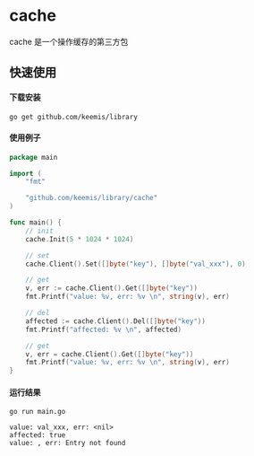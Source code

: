 # cache

cache 是一个操作缓存的第三方包

## 快速使用

#### 下载安装

    go get github.com/keemis/library

#### 使用例子
```go
package main

import (
	"fmt"

	"github.com/keemis/library/cache"
)

func main() {
	// init
	cache.Init(5 * 1024 * 1024)

	// set
	cache.Client().Set([]byte("key"), []byte("val_xxx"), 0)

	// get
	v, err := cache.Client().Get([]byte("key"))
	fmt.Printf("value: %v, err: %v \n", string(v), err)

	// del
	affected := cache.Client().Del([]byte("key"))
	fmt.Printf("affected: %v \n", affected)

	// get
	v, err = cache.Client().Get([]byte("key"))
	fmt.Printf("value: %v, err: %v \n", string(v), err)
}
```

#### 运行结果

    go run main.go 
    
    value: val_xxx, err: <nil> 
    affected: true 
    value: , err: Entry not found 
     
     